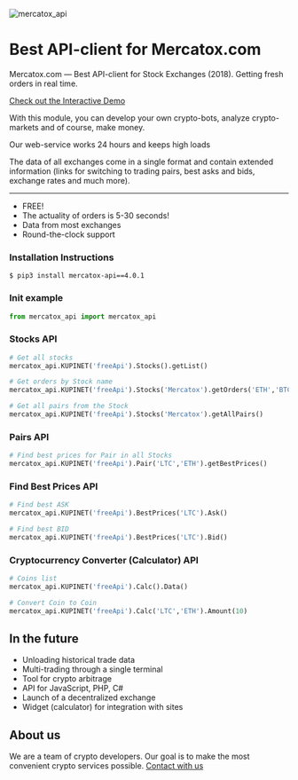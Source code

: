 ![mercatox_api](https://raw.github.com/bitcoinment/mercatox_api/master/mercatox_api.gif)

# Best API-client for Mercatox.com

Mercatox.com — Best API-client for Stock Exchanges (2018).
Getting fresh orders in real time.

[Check out the Interactive Demo](http://kupi.net/p/docs-api)

With this module, you can develop your own crypto-bots, analyze crypto-markets and of course, make money.

Our web-service works 24 hours and keeps high loads

The data of all exchanges come in a single format and contain extended information (links for switching to trading pairs, best asks and bids, exchange rates and much more).

---

- FREE!
- The actuality of orders is 5-30 seconds!
- Data from most exchanges
- Round-the-clock support


### Installation Instructions
    $ pip3 install mercatox-api==4.0.1

### Init example
```python
from mercatox_api import mercatox_api
```

### Stocks API
```python
# Get all stocks
mercatox_api.KUPINET('freeApi').Stocks().getList()

# Get orders by Stock name
mercatox_api.KUPINET('freeApi').Stocks('Mercatox').getOrders('ETH','BTC')

# Get all pairs from the Stock
mercatox_api.KUPINET('freeApi').Stocks('Mercatox').getAllPairs()
```
### Pairs API
```python
# Find best prices for Pair in all Stocks
mercatox_api.KUPINET('freeApi').Pair('LTC','ETH').getBestPrices()
```
### Find Best Prices API
```python
# Find best ASK
mercatox_api.KUPINET('freeApi').BestPrices('LTC').Ask()

# Find best BID
mercatox_api.KUPINET('freeApi').BestPrices('LTC').Bid()
```
### Cryptocurrency Converter (Calculator) API
```python
# Coins list
mercatox_api.KUPINET('freeApi').Calc().Data()

# Convert Coin to Coin
mercatox_api.KUPINET('freeApi').Calc('LTC','ETH').Amount(10)
```

## In the future
- Unloading historical trade data
- Multi-trading through a single terminal
- Tool for crypto arbitrage
- API for JavaScript, PHP, C#
- Launch of a decentralized exchange
- Widget (calculator) for integration with sites


## About us
 We are a team of crypto developers. Our goal is to make the most convenient crypto services possible.
[Contact with us](http://kupi.net/p/support)